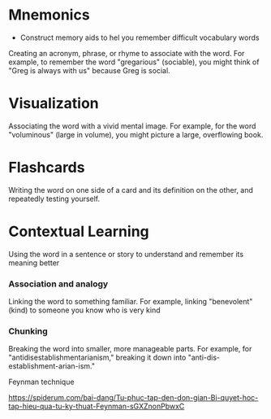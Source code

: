 # Mnemonics

- Construct memory aids to hel you remember difficult vocabulary words

Creating an acronym, phrase, or rhyme to associate with the word. For example, to remember the word "gregarious" (sociable), you might think of "Greg is always with us" because Greg is social.
    
# Visualization
    
Associating the word with a vivid mental image. For example, for the word "voluminous" (large in volume), you might picture a large, overflowing book.

# Flashcards
    
Writing the word on one side of a card and its definition on the other, and repeatedly testing yourself.
    
# Contextual Learning
    
Using the word in a sentence or story to understand and remember its meaning better
    
### Association and analogy
    
Linking the word to something familiar. For example, linking "benevolent" (kind) to someone you know who is very kind
    
### Chunking

Breaking the word into smaller, more manageable parts. For example, for "antidisestablishmentarianism," breaking it down into "anti-dis-establishment-arian-ism."

Feynman technique

https://spiderum.com/bai-dang/Tu-phuc-tap-den-don-gian-Bi-quyet-hoc-tap-hieu-qua-tu-ky-thuat-Feynman-sGXZnonPbwxC